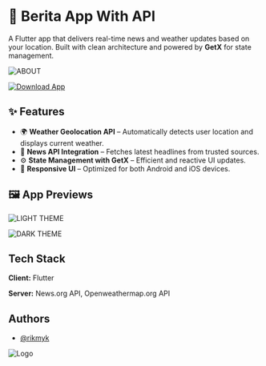 
# 📰 Berita App With API

A Flutter app that delivers real-time news and weather updates based on your location. Built with clean architecture and powered by **GetX** for state management.

![ABOUT](https://blogger.googleusercontent.com/img/b/R29vZ2xl/AVvXsEgdykpd__ybPTkEZN-kDLreErOEvSS4IHylq7cHRQCj6r7oIsvUpxoYqjPYHqNmjYuixAOh9ACZnYG7zsxNPqYxkM8vhSh7N2GdPSVPXGHOpGTUULf_TmGGPXIJSJOHagWfx9254RhOmC6DNwlpDrUCkvGnP08f8OhJk0QbfUoa43JobK2pB79kdHtVGKa2/s1748/NEWS%20APP%20(3).png)

<a href="https://github.com/ikmyk/NewsApp-With-Waather-Geo-API-main/releases/download/v1.0.0/app-release.apk"> ![Download App](https://blogger.googleusercontent.com/img/b/R29vZ2xl/AVvXsEg1G5rPT1QPjOJyqkzKhvBJXxer2ctCy8me_V_7lvEKzBiGfpkXzLNu37O3djScFh8HPTcPjnwfDB3_YMHDfbtJl1d8rbnNutJ1YJXJh0KtP_V24e7J-cbcRS_l8DWY_HYLVjPg08oz-eJss_iyoScBUrA_iZWyzcLa-kvFdglujz06LqniJtW_O6xVmoBh/s399/downloadimg.png)
</a>


## ✨ Features

- 🌍 **Weather Geolocation API** – Automatically detects user location and displays current weather.
- 📰 **News API Integration** – Fetches latest headlines from trusted sources.
- ⚙️ **State Management with GetX** – Efficient and reactive UI updates.
- 📱 **Responsive UI** – Optimized for both Android and iOS devices.

## 🖼️ App Previews

![LIGHT THEME](https://blogger.googleusercontent.com/img/b/R29vZ2xl/AVvXsEhpDnlhwi3M4lPhMVo9qXhqEfAvdBy5zBWqdAsoPI0ApGsrL08f11U0ugYw991WgFYQxhYICzM6INB606IvSni6wYI9zPLAw5MdhePTU2X1Y6iabAt7pY06faFjSnkUF8QiwS00EQqWe-BlC2FkTe-qd-KEFddjqVCsMQfhNiSb3gaGe54hlVuqQSi-uO7m/s1748/NEWS%20APP%20(4).png)

![DARK THEME](https://blogger.googleusercontent.com/img/b/R29vZ2xl/AVvXsEjzZvFM0nKH2EZRnUgirerTd7sfDGJGDQg-g_Vg1GkW-OITvVo49wxF2ukqKxcjTYQzuLcMYgTrSHI9Of2UYmzFTl4c8yKp837eFgSsYxEdT3g9ETEUv9OKkj3QuqFJ1hIUY0edfkRl92H0FDIBjlUBoKyVTihFhKiajlVXngBMMigcksT_8PRCmqdxduuQ/s1748/NEWS%20APP%20(5).png)


## Tech Stack

**Client:** Flutter

**Server:** News.org API, Openweathermap.org API


## Authors

- [@rikmyk](https://github.com/rikmyk)


![Logo](https://blogger.googleusercontent.com/img/b/R29vZ2xl/AVvXsEj7jl6BgfSU4wk1tGEe2rmKdHj1RPuqt4oOSlAWxfKOFwRbO91Pw-y0zEmhvRsugrd9pRQSQ6V8FY9WCuPXaQsd__ON3zx-7B8hkaXuf8m9Wc33zV07pwF0q2dA6KBcbi50CyHupTKfnGW0nvDLwrGbGE4e-AAG6D_43K1u305ki28nhvpWCvu53SSb0qI0/s1748/NEWS%20APP%20(1).png)

